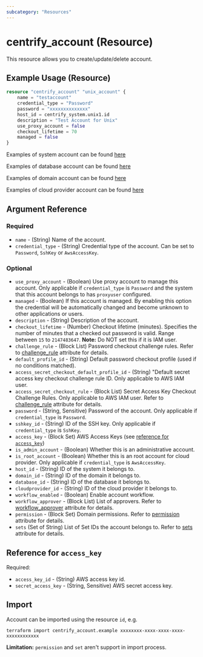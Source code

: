 ```yaml
---
subcategory: "Resources"
---
```


# centrify_account (Resource)

This resource allows you to create/update/delete account.

## Example Usage (Resource)

```terraform
resource "centrify_account" "unix_account" {
    name = "testaccount"
    credential_type = "Password"
    password = "xxxxxxxxxxxxxx"
    host_id = centrify_system.unix1.id
    description = "Test Account for Unix"
    use_proxy_account = false
    checkout_lifetime = 70
    managed = false
}
```

Examples of system account can be found [here](https://github.com/marcozj/terraform-provider-centrify/tree/main/examples/centrify_system)

Examples of database account can be found [here](https://github.com/marcozj/terraform-provider-centrify/tree/main/examples/centrify_database)

Examples of domain account can be found [here](https://github.com/marcozj/terraform-provider-centrify/tree/main/examples/centrify_domain)

Examples of cloud provider account can be found [here](https://github.com/marcozj/terraform-provider-centrify/tree/main/examples/centrify_cloudprovider)

## Argument Reference

### Required

- `name` - (String) Name of the account.
- `credential_type` - (String) Credential type of the account. Can be set to `Password`, `SshKey` or `AwsAccessKey`.

### Optional

- `use_proxy_account` - (Boolean) Use proxy account to manage this account. Only applicable if `credential_type` is `Password` and the system that this account belongs to has `proxyuser` configured.
- `managed` - (Boolean) If this account is managed. By enabling this option the credential will be automatically changed and become unknown to other applications or users.
- `description` - (String) Description of the account.
- `checkout_lifetime` - (Number) Checkout lifetime (minutes). Specifies the number of minutes that a checked out password is valid. Range between `15` to `2147483647`. **Note:** Do NOT set this if it is IAM user.
- `challenge_rule` - (Block List) Password checkout challenge rules. Refer to [challenge_rule](./attribute_challengerule.md) attribute for details.
- `default_profile_id` - (String) Default password checkout profile (used if no conditions matched).
- `access_secret_checkout_default_profile_id` - (String) "Default secret access key checkout challenge rule ID. Only applicable to AWS IAM user.
- `access_secret_checkout_rule` - (Block List) Secret Access Key Checkout Challenge Rules. Only applicable to AWS IAM user. Refer to [challenge_rule](./attribute_challengerule.md) attribute for details.
- `password` - (String, Sensitive) Password of the account. Only applicable if `credential_type` is `Password`.
- `sshkey_id` - (String) ID of the SSH key. Only applicable if `credential_type` is `SshKey`.
- `access_key` - (Block Set) AWS Access Keys (see [reference for `access_key`](#reference-for-access_key))
- `is_admin_account` - (Boolean) Whether this is an administrative account.
- `is_root_account` - (Boolean) Whether this is an root account for cloud provider. Only applicable if `credential_type` is `AwsAccessKey`.
- `host_id` - (String) ID of the system it belongs to.
- `domain_id` - (String) ID of the domain it belongs to.
- `database_id` - (String) ID of the database it belongs to.
- `cloudprovider_id` - (String) ID of the cloud provider it belongs to.
- `workflow_enabled` - (Boolean) Enable account workflow.
- `workflow_approver` - (Block List) List of approvers. Refer to [workflow_approver](./attribute_workflow_approver.md) attribute for details.
- `permission` - (Block Set) Domain permissions. Refer to [permission](./attribute_permission.md) attribute for details.
- `sets` (Set of String) List of Set IDs the account belongs to. Refer to [sets](./attribute_sets.md) attribute for details.

## Reference for `access_key`

Required:

- `access_key_id` - (String) AWS access key id.
- `secret_access_key` - (String, Sensitive) AWS secret access key.

## Import

Account can be imported using the resource `id`, e.g.

```shell
terraform import centrify_account.example xxxxxxxx-xxxx-xxxx-xxxx-xxxxxxxxxxxx
```

**Limitation:** `permission` and `set` aren't support in import process.
